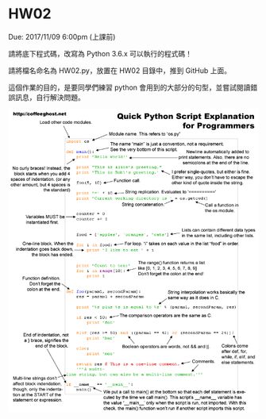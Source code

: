 # HW02

Due: 2017/11/09 6:00pm (上課前)

請將底下程式碼，改寫為 Python 3.6.x 可以執行的程式碼！

請將檔名命名為 HW02.py，放置在 HW02 目錄中，推到 GitHub 上面。

這個作業的目的，是要同學們練習 python 會用到的大部分的句型，並嘗試閱讀錯誤訊息，自行解決問題。

![](../../images/Python_Syntax.png)
